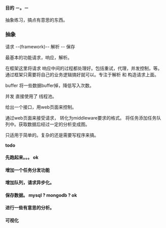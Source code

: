 #### 目的 －。－    

抽象练习，搞点有意思的东西。


### 抽象   

请求 --(framework)-- 解析 -- 保存    


最基本的功能请求，响应，解析。   

在框架这里将请求 响应中间的过程都处理好。包括重试，代理，并发控制，等。    
通过框架只需要将自己的业务逻辑搞好就可以。专注于解析 和 构造请求上面。    


buffer 将一些数据buffer掉，降低写入次数。   

并发 直接使用了 线程池。



给出一个接口，用web页面来控制。   


通过web页面来接受请求， 转化为middleware要求的格式。 将任务添加任务队列中。获取数据后经过一定的分析变成图。   

只适用于简单的。复杂的还是需要写程序来搞。
     





**todo**     

#### 先跑起来。。。  ok  
  

#### 增加一个任务分发功能   
  

#### 增加队列，请求异步化。   
   

#### 保存数据。 mysql ? mongodb ?   ok
 

#### 进行一些有意思的分析。    

#### 可视化












    



